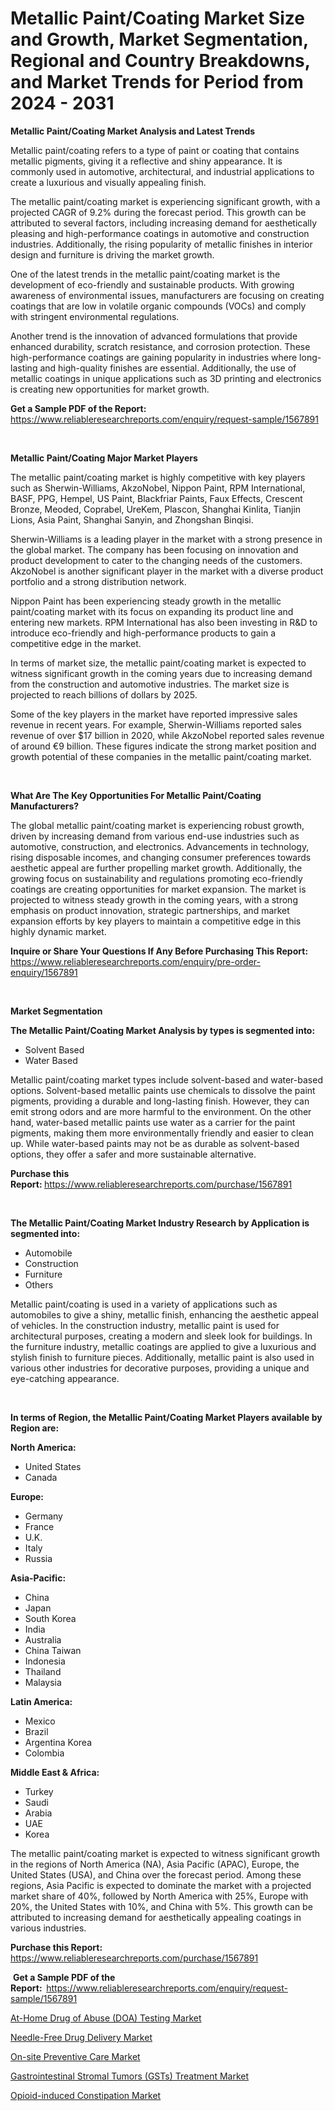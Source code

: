 <p><h1>Metallic Paint/Coating Market Size and Growth, Market Segmentation, Regional and Country Breakdowns, and Market Trends for Period from 2024 -  2031</h1></p><p><strong>Metallic Paint/Coating Market Analysis and Latest Trends</strong></p>
<p><p>Metallic paint/coating refers to a type of paint or coating that contains metallic pigments, giving it a reflective and shiny appearance. It is commonly used in automotive, architectural, and industrial applications to create a luxurious and visually appealing finish.</p><p>The metallic paint/coating market is experiencing significant growth, with a projected CAGR of 9.2% during the forecast period. This growth can be attributed to several factors, including increasing demand for aesthetically pleasing and high-performance coatings in automotive and construction industries. Additionally, the rising popularity of metallic finishes in interior design and furniture is driving the market growth.</p><p>One of the latest trends in the metallic paint/coating market is the development of eco-friendly and sustainable products. With growing awareness of environmental issues, manufacturers are focusing on creating coatings that are low in volatile organic compounds (VOCs) and comply with stringent environmental regulations.</p><p>Another trend is the innovation of advanced formulations that provide enhanced durability, scratch resistance, and corrosion protection. These high-performance coatings are gaining popularity in industries where long-lasting and high-quality finishes are essential. Additionally, the use of metallic coatings in unique applications such as 3D printing and electronics is creating new opportunities for market growth.</p></p>
<p><strong>Get a Sample PDF of the Report:&nbsp;</strong> <a href="https://www.reliableresearchreports.com/enquiry/request-sample/1567891">https://www.reliableresearchreports.com/enquiry/request-sample/1567891</a></p>
<p>&nbsp;</p>
<p><strong>Metallic Paint/Coating Major Market Players</strong></p>
<p><p>The metallic paint/coating market is highly competitive with key players such as Sherwin-Williams, AkzoNobel, Nippon Paint, RPM International, BASF, PPG, Hempel, US Paint, Blackfriar Paints, Faux Effects, Crescent Bronze, Meoded, Coprabel, UreKem, Plascon, Shanghai Kinlita, Tianjin Lions, Asia Paint, Shanghai Sanyin, and Zhongshan Binqisi.</p><p>Sherwin-Williams is a leading player in the market with a strong presence in the global market. The company has been focusing on innovation and product development to cater to the changing needs of the customers. AkzoNobel is another significant player in the market with a diverse product portfolio and a strong distribution network.</p><p>Nippon Paint has been experiencing steady growth in the metallic paint/coating market with its focus on expanding its product line and entering new markets. RPM International has also been investing in R&D to introduce eco-friendly and high-performance products to gain a competitive edge in the market.</p><p>In terms of market size, the metallic paint/coating market is expected to witness significant growth in the coming years due to increasing demand from the construction and automotive industries. The market size is projected to reach billions of dollars by 2025.</p><p>Some of the key players in the market have reported impressive sales revenue in recent years. For example, Sherwin-Williams reported sales revenue of over $17 billion in 2020, while AkzoNobel reported sales revenue of around €9 billion. These figures indicate the strong market position and growth potential of these companies in the metallic paint/coating market.</p></p>
<p>&nbsp;</p>
<p><strong>What Are The Key Opportunities For Metallic Paint/Coating Manufacturers?</strong></p>
<p><p>The global metallic paint/coating market is experiencing robust growth, driven by increasing demand from various end-use industries such as automotive, construction, and electronics. Advancements in technology, rising disposable incomes, and changing consumer preferences towards aesthetic appeal are further propelling market growth. Additionally, the growing focus on sustainability and regulations promoting eco-friendly coatings are creating opportunities for market expansion. The market is projected to witness steady growth in the coming years, with a strong emphasis on product innovation, strategic partnerships, and market expansion efforts by key players to maintain a competitive edge in this highly dynamic market.</p></p>
<p><strong>Inquire or Share Your Questions If Any Before Purchasing This Report:</strong> <a href="https://www.reliableresearchreports.com/enquiry/pre-order-enquiry/1567891">https://www.reliableresearchreports.com/enquiry/pre-order-enquiry/1567891</a></p>
<p>&nbsp;</p>
<p><strong>Market Segmentation</strong></p>
<p><strong>The Metallic Paint/Coating Market Analysis by types is segmented into:</strong></p>
<p><ul><li>Solvent Based</li><li>Water Based</li></ul></p>
<p><p>Metallic paint/coating market types include solvent-based and water-based options. Solvent-based metallic paints use chemicals to dissolve the paint pigments, providing a durable and long-lasting finish. However, they can emit strong odors and are more harmful to the environment. On the other hand, water-based metallic paints use water as a carrier for the paint pigments, making them more environmentally friendly and easier to clean up. While water-based paints may not be as durable as solvent-based options, they offer a safer and more sustainable alternative.</p></p>
<p><strong>Purchase this Report:&nbsp;</strong><a href="https://www.reliableresearchreports.com/purchase/1567891">https://www.reliableresearchreports.com/purchase/1567891</a></p>
<p>&nbsp;</p>
<p><strong>The Metallic Paint/Coating Market Industry Research by Application is segmented into:</strong></p>
<p><ul><li>Automobile</li><li>Construction</li><li>Furniture</li><li>Others</li></ul></p>
<p><p>Metallic paint/coating is used in a variety of applications such as automobiles to give a shiny, metallic finish, enhancing the aesthetic appeal of vehicles. In the construction industry, metallic paint is used for architectural purposes, creating a modern and sleek look for buildings. In the furniture industry, metallic coatings are applied to give a luxurious and stylish finish to furniture pieces. Additionally, metallic paint is also used in various other industries for decorative purposes, providing a unique and eye-catching appearance.</p></p>
<p>&nbsp;</p>
<p><strong>In terms of Region, the Metallic Paint/Coating Market Players available by Region are:</strong></p>
<p>
    <p> <strong> North America: </strong>
        <ul>
            <li>United States</li>
            <li>Canada</li>
        </ul>
        </p> 
    <p> <strong> Europe: </strong>
        <ul>
            <li>Germany</li>
            <li>France</li>
            <li>U.K.</li>
            <li>Italy</li>
            <li>Russia</li>
        </ul>
        </p> 
    <p> <strong> Asia-Pacific: </strong>
        <ul>
            <li>China</li>
            <li>Japan</li>
            <li>South Korea</li>
            <li>India</li>
            <li>Australia</li>
            <li>China Taiwan</li>
            <li>Indonesia</li>
            <li>Thailand</li>
            <li>Malaysia</li>
        </ul>
        </p> 
    <p> <strong> Latin America: </strong>
        <ul>
            <li>Mexico</li>
            <li>Brazil</li>
            <li>Argentina Korea</li>
            <li>Colombia</li>
        </ul>
        </p> 
    <p> <strong> Middle East & Africa: </strong>
        <ul>
            <li>Turkey</li>
            <li>Saudi</li>
            <li>Arabia</li>
            <li>UAE</li>
            <li>Korea</li>
        </ul>
    </p>
    </p>
<p><p>The metallic paint/coating market is expected to witness significant growth in the regions of North America (NA), Asia Pacific (APAC), Europe, the United States (USA), and China over the forecast period. Among these regions, Asia Pacific is expected to dominate the market with a projected market share of 40%, followed by North America with 25%, Europe with 20%, the United States with 10%, and China with 5%. This growth can be attributed to increasing demand for aesthetically appealing coatings in various industries.</p></p>
<p><strong>Purchase this Report: </strong><a href="https://www.reliableresearchreports.com/purchase/1567891">https://www.reliableresearchreports.com/purchase/1567891</a></p>
<p>&nbsp;<strong>Get a Sample PDF of the Report:&nbsp;&nbsp;</strong><a href="https://www.reliableresearchreports.com/enquiry/request-sample/1567891">https://www.reliableresearchreports.com/enquiry/request-sample/1567891</a></p>
<p><strong></strong></p>
<p><p><a href="https://medium.com/p/411519f9cea9/edit">At-Home Drug of Abuse (DOA) Testing Market</a></p><p><a href="https://medium.com/p/5dc757c2395f/edit">Needle-Free Drug Delivery Market</a></p><p><a href="https://medium.com/p/124215d20665/edit">On-site Preventive Care Market</a></p><p><a href="https://medium.com/p/90df2ed9020c/edit">Gastrointestinal Stromal Tumors (GSTs) Treatment Market</a></p><p><a href="https://medium.com/p/b45a3f469b94/edit">Opioid-induced Constipation Market</a></p></p>
